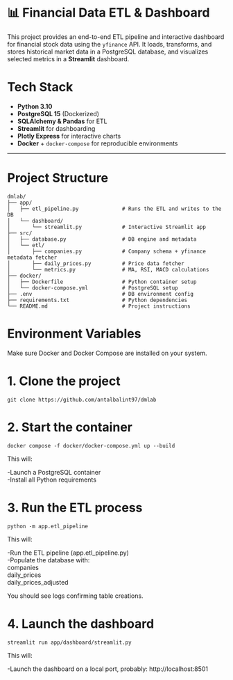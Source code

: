 # 📊 Financial Data ETL & Dashboard

This project provides an end-to-end ETL pipeline and interactive dashboard for financial stock data using the `yfinance` API. 
It loads, transforms, and stores historical market data in a PostgreSQL database, and visualizes selected metrics in a **Streamlit** dashboard.

# Tech Stack

- **Python 3.10**
- **PostgreSQL 15** (Dockerized)
- **SQLAlchemy & Pandas** for ETL
- **Streamlit** for dashboarding
- **Plotly Express** for interactive charts
- **Docker** + `docker-compose` for reproducible environments

---

# Project Structure

```
dmlab/
├── app/
│   ├── etl_pipeline.py              # Runs the ETL and writes to the DB
│   └── dashboard/
│       └── streamlit.py             # Interactive Streamlit app
├── src/
│   ├── database.py                  # DB engine and metadata
│   └── etl/
│       ├── companies.py             # Company schema + yfinance metadata fetcher
│       ├── daily_prices.py          # Price data fetcher
│       └── metrics.py               # MA, RSI, MACD calculations
├── docker/
│   ├── Dockerfile                   # Python container setup
│   └── docker-compose.yml           # PostgreSQL setup
├── .env                             # DB environment config
├── requirements.txt                 # Python dependencies
└── README.md                        # Project instructions
```
# Environment Variables
Make sure Docker and Docker Compose are installed on your system.

# 1. Clone the project
```
git clone https://github.com/antalbalint97/dmlab
```

# 2. Start the container
```
docker compose -f docker/docker-compose.yml up --build
```

This will:

-Launch a PostgreSQL container  
-Install all Python requirements  

# 3. Run the ETL process
```
python -m app.etl_pipeline
```
This will:  
  
-Run the ETL pipeline (app.etl_pipeline.py)  
-Populate the database with:  
    companies  
    daily_prices  
    daily_prices_adjusted  
  
You should see logs confirming table creations.  

# 4. Launch the dashboard
```
streamlit run app/dashboard/streamlit.py
```

This will:

-Launch the dashboard on a local port, probably: http://localhost:8501
